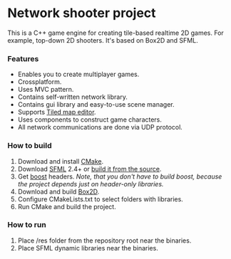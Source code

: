 # Network shooter project #

This is a C++ game engine for creating tile-based realtime 2D games. For example, top-down 2D shooters. It's based on Box2D and SFML.

### Features ###

* Enables you to create multiplayer games.
* Crossplatform.
* Uses MVC pattern.
* Contains self-written network library.
* Contains gui library and easy-to-use scene manager.
* Supports [Tiled map editor](http://www.mapeditor.org/).
* Uses components to construct game characters.
* All network communications are done via UDP protocol.

### How to build ###
1. Download and install [CMake](https://cmake.org/).
2. Download [SFML](http://www.sfml-dev.org/download.php) 2.4+ or [build it from the source](http://seriousitguy.blogspot.ru/2014/05/how-to-setup-sfml-on-ubuntu-1404-lts.html).
3. Get [boost](http://www.boost.org/) headers. *Note, that you don't have to build boost, because the project depends just on header-only libraries.*
4. Download and build [Box2D](https://github.com/erincatto/Box2D).
5. Configure CMakeLists.txt to select folders with libraries.
6. Run CMake and build the project.

### How to run ###
1. Place /res folder from the repository root near the binaries.
2. Place SFML dynamic libraries near the binaries.
